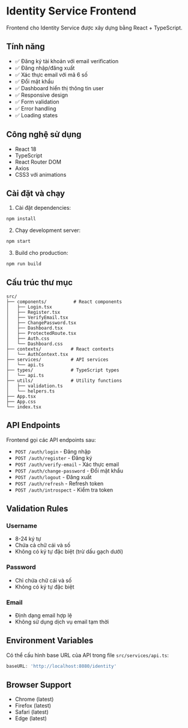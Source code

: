 # Identity Service Frontend

Frontend cho Identity Service được xây dựng bằng React + TypeScript.

## Tính năng

- ✅ Đăng ký tài khoản với email verification
- ✅ Đăng nhập/đăng xuất
- ✅ Xác thực email với mã 6 số
- ✅ Đổi mật khẩu
- ✅ Dashboard hiển thị thông tin user
- ✅ Responsive design
- ✅ Form validation
- ✅ Error handling
- ✅ Loading states

## Công nghệ sử dụng

- React 18
- TypeScript
- React Router DOM
- Axios
- CSS3 với animations

## Cài đặt và chạy

1. Cài đặt dependencies:
```bash
npm install
```

2. Chạy development server:
```bash
npm start
```

3. Build cho production:
```bash
npm run build
```

## Cấu trúc thư mục

```
src/
├── components/          # React components
│   ├── Login.tsx
│   ├── Register.tsx
│   ├── VerifyEmail.tsx
│   ├── ChangePassword.tsx
│   ├── Dashboard.tsx
│   ├── ProtectedRoute.tsx
│   ├── Auth.css
│   └── Dashboard.css
├── contexts/           # React contexts
│   └── AuthContext.tsx
├── services/           # API services
│   └── api.ts
├── types/              # TypeScript types
│   └── api.ts
├── utils/              # Utility functions
│   ├── validation.ts
│   └── helpers.ts
├── App.tsx
├── App.css
└── index.tsx
```

## API Endpoints

Frontend gọi các API endpoints sau:

- `POST /auth/login` - Đăng nhập
- `POST /auth/register` - Đăng ký
- `POST /auth/verify-email` - Xác thực email
- `POST /auth/change-password` - Đổi mật khẩu
- `POST /auth/logout` - Đăng xuất
- `POST /auth/refresh` - Refresh token
- `POST /auth/introspect` - Kiểm tra token

## Validation Rules

### Username
- 8-24 ký tự
- Chứa cả chữ cái và số
- Không có ký tự đặc biệt (trừ dấu gạch dưới)

### Password
- Chỉ chứa chữ cái và số
- Không có ký tự đặc biệt

### Email
- Định dạng email hợp lệ
- Không sử dụng dịch vụ email tạm thời

## Environment Variables

Có thể cấu hình base URL của API trong file `src/services/api.ts`:

```typescript
baseURL: 'http://localhost:8080/identity'
```

## Browser Support

- Chrome (latest)
- Firefox (latest)
- Safari (latest)
- Edge (latest)
